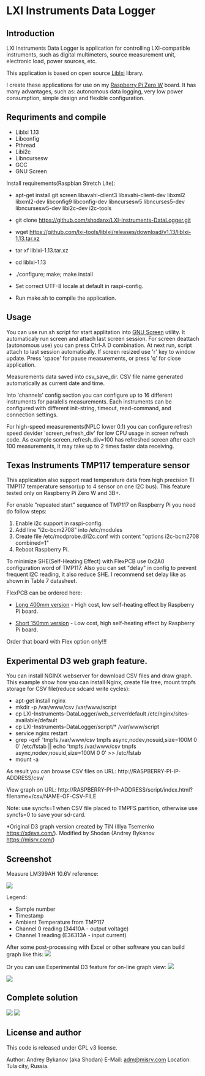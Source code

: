 # LXI Instruments Data Logger

## Introduction

LXI Instruments Data Logger is application for controlling LXI-compatible instruments, such as digital multimeters,  source measurement unit, electronic load, power sources, etc.

This application is based on open source [Liblxi](https://github.com/lxi-tools/liblxi) library.

I create these applications for use on my [Raspberry Pi Zero W](https://www.raspberrypi.org/products/raspberry-pi-zero-w/) board. It has many advantages, such as: autonomous data logging, very low power consumption, simple design and flexible configuration.


## Requriments and compile
- Liblxi 1.13
- Libconfig
- Pthread
- Libi2c
- Libncursesw
- GCC
- GNU Screen


Install requirements(Raspbian Stretch Lite):
- apt-get install git screen libavahi-client3 libavahi-client-dev libxml2 libxml2-dev libconfig9 libconfig-dev libncursesw5 libncurses5-dev libncursesw5-dev libi2c-dev i2c-tools
- git clone https://github.com/shodanx/LXI-Instruments-DataLogger.git
- wget https://github.com/lxi-tools/liblxi/releases/download/v1.13/liblxi-1.13.tar.xz
- tar xf liblxi-1.13.tar.xz
- cd liblxi-1.13
- ./configure; make; make install


- Set correct UTF-8 locale at default in raspi-config.
- Run make.sh to compile the application.

## Usage
You can use run.sh script for start applitation into [GNU Screen](https://en.wikipedia.org/wiki/GNU_Screen) utility. It automaticaly run screen and attach last screen session. For screen deattach (autonomous use) you can press Ctrl-A D combination. At next run, script attach to last session automatically.
If screen resized use 'r' key to window update.
Press 'space' for pause measurements, or press 'q' for close application.

Measurements data saved into csv_save_dir. CSV file name generated automatically as current date and time.

Into 'channels' config section you can configure up to 16 different instruments for paralells measurements. Each instruments can be configured with different init-string, timeout, read-command, and connection settings.

For high-speed measurements(NPLC lower 0.1) you can configure refresh speed devider 'screen_refresh_div' for low CPU usage in screen refresh code. As example screen_refresh_div=100 has refreshed screen after each 100 measurements, it may take up to 2 times faster data receiving.

## Texas Instruments TMP117 temperature sensor

This application also support read temperature data from high precision TI TMP117 temperature sensor(up to 4 sensor on one I2C bus).
This feature tested only on Raspberry Pi Zero W and 3B+.

For enable "repeated start" sequence of TMP117 on Raspberry Pi you need do follow steps: 

 1. Enable i2c support in raspi-config.
 2. Add line "i2c-bcm2708" into /etc/modules
 3. Create file /etc/modprobe.d/i2c.conf with content "options i2c-bcm2708 combined=1"
 4. Reboot Raspberry Pi.

To minimize SHE(Self-Heating Effect) with FlexPCB use 0x2A0 configuration word of TMP117. Also you can set "delay" in config to prevent frequent I2C reading, it also reduce SHE. I recommend set delay like as shown in Table 7 datasheet.


FlexPCB can be ordered here:

- [Long 400mm version](https://oshpark.com/shared_projects/rqIdFGTS) - High cost, low self-heating effect by Raspberry Pi board.

- [Short 150mm version](https://oshpark.com/shared_projects/LciP4Zpo) - Low cost, high self-heating effect by Raspberry Pi board.

Order that board with Flex option only!!!

## Experimental D3 web graph feature.

You can install NGINX webserver for download CSV files and draw graph.
This example show how you can install Nginx, create file tree, mount tmpfs storage for CSV file(reduce sdcard write cycles):
- apt-get install nginx
- mkdir -p /var/www/csv /var/www/script
- cp LXI-Instruments-DataLogger/web_server/default /etc/nginx/sites-available/default
- cp LXI-Instruments-DataLogger/script/* /var/www/script
- service nginx restart
- grep -qxF 'tmpfs /var/www/csv tmpfs async,nodev,nosuid,size=100M 0 0' /etc/fstab || echo 'tmpfs /var/www/csv tmpfs async,nodev,nosuid,size=100M 0 0' >> /etc/fstab
- mount -a

As result you can browse CSV files on URL: http://RASPBERRY-PI-IP-ADDRESS/csv/

View graph on URL: http://RASPBERRY-PI-IP-ADDRESS/script/index.html?filename=/csv/NAME-OF-CSV-FILE

Note: use syncfs=1 when CSV file placed to TMPFS partition, otherwise use syncfs=0 to save your sd-card. 

*Original D3 graph version created by TiN (Illya Tsemenko https://xdevs.com/). Modified by Shodan (Andrey Bykanov https://misrv.com/)

## Screenshot

Measure LM399AH 10.6V reference:

![](https://misrv.com/wp-content/uploads/2019/05/cons_dl3.jpg)

Legend: 
- Sample number
- Timestamp
- Ambient Temperature from TMP117
- Channel 0 reading (34410A - output voltage)
- Channel 1 reading (E36313A - input current)

After some post-processing with Excel or other software you can build graph like this:
![](https://misrv.com/wp-content/uploads/2019/05/lm399_34410.png)

Or you can use Experimental D3 feature for on-line graph view:
![](https://misrv.com/wp-content/uploads/2019/05/acf73fe5-e32d-483e-8aa3-bb822b0d6f58-e1559315294172.png)

![](https://misrv.com/wp-content/uploads/2019/05/685aadb8-2b54-4e4b-8eb2-d40e07627619.png)

## Complete solution
![](https://misrv.com/wp-content/uploads/2019/05/FJIMG_20190519_085057.jpg)
![](https://misrv.com/wp-content/uploads/2019/05/FJIMG_20190519_085127.jpg)

## License and author

This code is released under GPL v3 license.

Author: Andrey Bykanov (aka Shodan)
E-Mail: adm@misrv.com
Location: Tula city, Russia.
